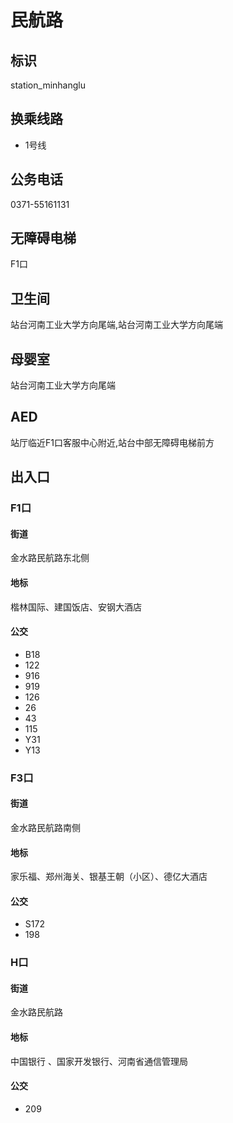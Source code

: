 # 民航路

## 标识

station_minhanglu

## 换乘线路

- 1号线

## 公务电话

0371-55161131

## 无障碍电梯

F1口

## 卫生间

站台河南工业大学方向尾端,站台河南工业大学方向尾端

## 母婴室

站台河南工业大学方向尾端

## AED

站厅临近F1口客服中心附近,站台中部无障碍电梯前方

## 出入口

### F1口

#### 街道

金水路民航路东北侧

#### 地标

楷林国际、建国饭店、安钢大酒店

#### 公交

- B18
- 122
- 916
- 919
- 126
- 26
- 43
- 115
- Y31
- Y13

### F3口

#### 街道

金水路民航路南侧

#### 地标

家乐福、郑州海关、银基王朝（小区）、德亿大酒店

#### 公交

- S172
- 198

### H口

#### 街道

金水路民航路

#### 地标

中国银行 、国家开发银行、河南省通信管理局

#### 公交

- 209

